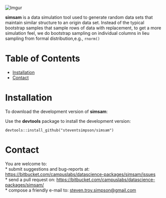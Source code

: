 
![Imgur](http://i.imgur.com/pDvVaAx.png)

**simsam** is a data simulation tool used to generate random data
sets that maintain similar structure to an origin data set. Instead of the typical bootstrap samples that sample rows of data with replacement, to get a more simulation feel, we do bootstrap sampling on individual columns in lieu sampling from formal distribution,e.g., `rnorm()`  

Table of Contents
=================

-   [Installation](#installation)
-   [Contact](#contact)

Installation
============

To download the development version of **simsam**:

Use the **devtools** package to install the development version:

    devtools::install_github("steventsimpson/simsam")

Contact
=======

You are welcome to:  
\* submit suggestions and bug-reports at:
<https://bitbucket.com/campuslabs/datascience-packages/simsam/issues>  
\* send a pull request on:
<https://bitbucket.com/campuslabs/datascience-packages/simsam/>  
\* compose a friendly e-mail to: <steven.troy.simpson@gmail.com>
